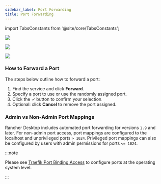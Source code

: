```yaml
---
sidebar_label: Port Forwarding
title: Port Forwarding
---
```


<head>
  <link rel="canonical" href="https://docs.rancherdesktop.io/ui/port-forwarding"/>
</head>

import TabsConstants from '@site/core/TabsConstants';

<Tabs groupId="os" defaultValue={TabsConstants.defaultOs}>
<TabItem value="Windows">

![](rd-versioned-asset://ui-main/Windows_PortForwarding.png)

</TabItem>
<TabItem value="macOS">

![](rd-versioned-asset://ui-main/macOS_PortForwarding.png)

</TabItem>
<TabItem value="Linux">

![](rd-versioned-asset://ui-main/Linux_PortForwarding.png)

</TabItem>
</Tabs>

### How to Forward a Port

The steps below outline how to forward a port:

1. Find the service and click **Forward**.
1. Specify a port to use or use the randomly assigned port.
1. Click the &check; button to confirm your selection.
1. Optional: click **Cancel** to remove the port assigned.

### Admin vs Non-Admin Port Mappings

Rancher Desktop includes automated port forwarding for versions `1.9` and later. For non-admin port access, port mappings are configured to the localhost and unprivileged ports `> 1024`. Privileged port mappings can also be configured by users with admin permissions for ports `<= 1024`.

:::note

Please see [Traefik Port Binding Access](../getting-started/installation.md#traefik-port-binding-access) to configure ports at the operating system level.

:::
